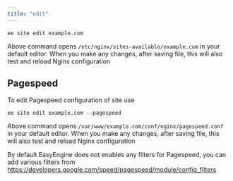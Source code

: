 ```yaml
---
title: "edit"
---
```


	ee site edit example.com

Above command opens `/etc/nginx/sites-available/example.com` in your default editor.
When you make any changes, after saving file, this will also test and reload Nginx configuration


## Pagespeed

To edit Pagespeed configuration of site use

	ee site edit example.com --pagespeed

Above command opens `/var/www/example.com/conf/nginx/pagespeed.conf` in your default editor.
When you make any changes, after saving file, this will also test and reload Nginx configuration

By default EasyEngine does not enables any filters for Pagespeed, you can add various filters from https://developers.google.com/speed/pagespeed/module/config_filters

